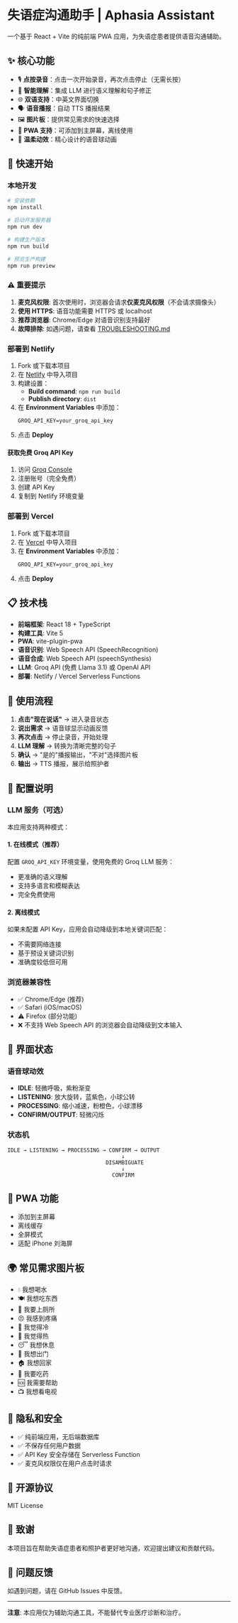 # 失语症沟通助手 | Aphasia Assistant

一个基于 React + Vite 的纯前端 PWA 应用，为失语症患者提供语音沟通辅助。

## ✨ 核心功能

- 🎙️ **点按录音**：点击一次开始录音，再次点击停止（无需长按）
- 🧠 **智能理解**：集成 LLM 进行语义理解和句子修正
- 🌐 **双语支持**：中英文界面切换
- 🗣️ **语音播报**：自动 TTS 播报结果
- 🖼️ **图片板**：提供常见需求的快速选择
- 📱 **PWA 支持**：可添加到主屏幕，离线使用
- 🎨 **温柔动效**：精心设计的语音球动画

## 🚀 快速开始

### 本地开发

```bash
# 安装依赖
npm install

# 启动开发服务器
npm run dev

# 构建生产版本
npm run build

# 预览生产构建
npm run preview
```

### ⚠️ 重要提示

1. **麦克风权限**: 首次使用时，浏览器会请求**仅麦克风权限**（不会请求摄像头）
2. **使用 HTTPS**: 语音功能需要 HTTPS 或 localhost
3. **推荐浏览器**: Chrome/Edge 对语音识别支持最好
4. **故障排除**: 如遇问题，请查看 [TROUBLESHOOTING.md](./TROUBLESHOOTING.md)

### 部署到 Netlify

1. Fork 或下载本项目
2. 在 [Netlify](https://app.netlify.com) 中导入项目
3. 构建设置：
   - **Build command**: `npm run build`
   - **Publish directory**: `dist`
4. 在 **Environment Variables** 中添加：
   ```
   GROQ_API_KEY=your_groq_api_key
   ```
5. 点击 **Deploy**

#### 获取免费 Groq API Key

1. 访问 [Groq Console](https://console.groq.com)
2. 注册账号（完全免费）
3. 创建 API Key
4. 复制到 Netlify 环境变量

### 部署到 Vercel

1. Fork 或下载本项目
2. 在 [Vercel](https://vercel.com) 中导入项目
3. 在 **Environment Variables** 中添加：
   ```
   GROQ_API_KEY=your_groq_api_key
   ```
4. 点击 **Deploy**

## 📋 技术栈

- **前端框架**: React 18 + TypeScript
- **构建工具**: Vite 5
- **PWA**: vite-plugin-pwa
- **语音识别**: Web Speech API (SpeechRecognition)
- **语音合成**: Web Speech API (speechSynthesis)
- **LLM**: Groq API (免费 Llama 3.1) 或 OpenAI API
- **部署**: Netlify / Vercel Serverless Functions

## 🎯 使用流程

1. **点击"现在说话"** → 进入录音状态
2. **说出需求** → 语音球显示动画反馈
3. **再次点击** → 停止录音，开始处理
4. **LLM 理解** → 转换为清晰完整的句子
5. **确认** → "是的"播报输出，"不对"选择图片板
6. **输出** → TTS 播报，展示给照护者

## 🔧 配置说明

### LLM 服务（可选）

本应用支持两种模式：

#### 1. 在线模式（推荐）

配置 `GROQ_API_KEY` 环境变量，使用免费的 Groq LLM 服务：
- 更准确的语义理解
- 支持多语言和模糊表达
- 完全免费使用

#### 2. 离线模式

如果未配置 API Key，应用会自动降级到本地关键词匹配：
- 不需要网络连接
- 基于预设关键词识别
- 准确度较低但可用

### 浏览器兼容性

- ✅ Chrome/Edge (推荐)
- ✅ Safari (iOS/macOS)
- ⚠️ Firefox (部分功能)
- ❌ 不支持 Web Speech API 的浏览器会自动降级到文本输入

## 🎨 界面状态

### 语音球动效

- **IDLE**: 轻微呼吸，紫粉渐变
- **LISTENING**: 放大旋转，蓝紫色，小球公转
- **PROCESSING**: 缩小减速，粉橙色，小球漂移
- **CONFIRM/OUTPUT**: 轻微闪烁

### 状态机

```
IDLE → LISTENING → PROCESSING → CONFIRM → OUTPUT
                                    ↓
                               DISAMBIGUATE
                                    ↓
                                 CONFIRM
```

## 📱 PWA 功能

- 添加到主屏幕
- 离线缓存
- 全屏模式
- 适配 iPhone 刘海屏

## 🌍 常见需求图片板

- 💧 我想喝水
- 🍽️ 我想吃东西
- 🚽 我要上厕所
- 😣 我感到疼痛
- 🥶 我觉得冷
- 🥵 我觉得热
- 😴 我想休息
- 🚶 我想出门
- 🏠 我想回家
- 💊 我要吃药
- 🆘 我需要帮助
- 📺 我想看电视

## 🔐 隐私和安全

- ✅ 纯前端应用，无后端数据库
- ✅ 不保存任何用户数据
- ✅ API Key 安全存储在 Serverless Function
- ✅ 麦克风权限仅在用户点击时请求

## 📄 开源协议

MIT License

## 🙏 致谢

本项目旨在帮助失语症患者和照护者更好地沟通，欢迎提出建议和贡献代码。

## 🐛 问题反馈

如遇到问题，请在 GitHub Issues 中反馈。

---

**注意**: 本应用仅为辅助沟通工具，不能替代专业医疗诊断和治疗。


